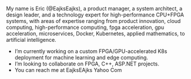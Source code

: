 My name is Eric (@EajksEajks), a product manager, a system architect, a design leader, and a technology expert for high-performance CPU+FPGA systems, with areas of expertise ranging from product innovation, cloud computing, high-performance computing, fpga acceleration, gpu acceleration, microservices, Docker, Kubernetes, applied mathematics, to artificial intelligence.

- I’m currently working on a custom FPGA/GPU-accelerated K8s deployment for machine learning and edge computing.
- I’m looking to collaborate on FPGA, C++, ASP.NET projects.
- You can reach me at EajksEAjks Yahoo Com
